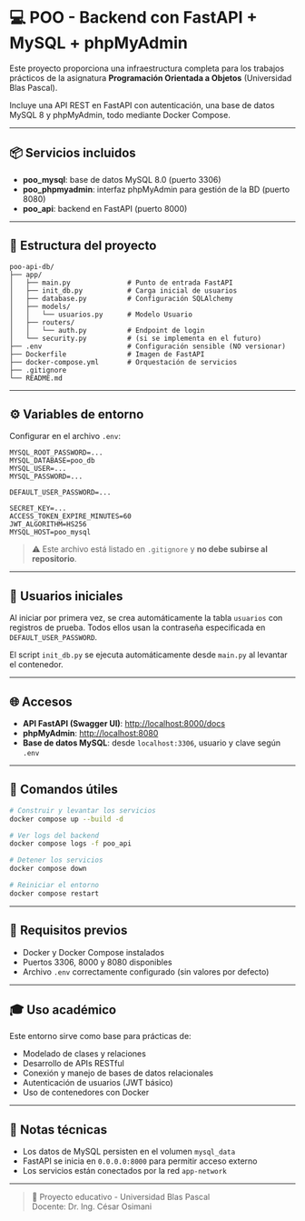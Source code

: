 # 💻 POO - Backend con FastAPI + MySQL + phpMyAdmin

Este proyecto proporciona una infraestructura completa para los trabajos prácticos de la asignatura **Programación Orientada a Objetos** (Universidad Blas Pascal).

Incluye una API REST en FastAPI con autenticación, una base de datos MySQL 8 y phpMyAdmin, todo mediante Docker Compose.

---

## 📦 Servicios incluidos

- **poo_mysql**: base de datos MySQL 8.0 (puerto 3306)
- **poo_phpmyadmin**: interfaz phpMyAdmin para gestión de la BD (puerto 8080)
- **poo_api**: backend en FastAPI (puerto 8000)

---

## 📁 Estructura del proyecto

```
poo-api-db/
├── app/
│   ├── main.py              # Punto de entrada FastAPI
│   ├── init_db.py           # Carga inicial de usuarios
│   ├── database.py          # Configuración SQLAlchemy
│   ├── models/
│   │   └── usuarios.py      # Modelo Usuario
│   ├── routers/
│   │   └── auth.py          # Endpoint de login
│   └── security.py          # (si se implementa en el futuro)
├── .env                     # Configuración sensible (NO versionar)
├── Dockerfile               # Imagen de FastAPI
├── docker-compose.yml       # Orquestación de servicios
├── .gitignore
└── README.md
```

---

## ⚙️ Variables de entorno

Configurar en el archivo `.env`:

```dotenv
MYSQL_ROOT_PASSWORD=...
MYSQL_DATABASE=poo_db
MYSQL_USER=...
MYSQL_PASSWORD=...

DEFAULT_USER_PASSWORD=...

SECRET_KEY=...
ACCESS_TOKEN_EXPIRE_MINUTES=60
JWT_ALGORITHM=HS256
MYSQL_HOST=poo_mysql
```

> ⚠️ Este archivo está listado en `.gitignore` y **no debe subirse al repositorio**.

---

## 👤 Usuarios iniciales

Al iniciar por primera vez, se crea automáticamente la tabla `usuarios` con registros de prueba. Todos ellos usan la contraseña especificada en `DEFAULT_USER_PASSWORD`.

El script `init_db.py` se ejecuta automáticamente desde `main.py` al levantar el contenedor.

---

## 🌐 Accesos

- **API FastAPI (Swagger UI)**: [http://localhost:8000/docs](http://localhost:8000/docs)
- **phpMyAdmin**: [http://localhost:8080](http://localhost:8080)
- **Base de datos MySQL**: desde `localhost:3306`, usuario y clave según `.env`

---

## 🧪 Comandos útiles

```bash
# Construir y levantar los servicios
docker compose up --build -d

# Ver logs del backend
docker compose logs -f poo_api

# Detener los servicios
docker compose down

# Reiniciar el entorno
docker compose restart
```

---

## 🧱 Requisitos previos

- Docker y Docker Compose instalados
- Puertos 3306, 8000 y 8080 disponibles
- Archivo `.env` correctamente configurado (sin valores por defecto)

---

## 🎓 Uso académico

Este entorno sirve como base para prácticas de:

- Modelado de clases y relaciones
- Desarrollo de APIs RESTful
- Conexión y manejo de bases de datos relacionales
- Autenticación de usuarios (JWT básico)
- Uso de contenedores con Docker

---

## 📌 Notas técnicas

- Los datos de MySQL persisten en el volumen `mysql_data`
- FastAPI se inicia en `0.0.0.0:8000` para permitir acceso externo
- Los servicios están conectados por la red `app-network`

---

> 🏫 Proyecto educativo - Universidad Blas Pascal  
> Docente: Dr. Ing. César Osimani
